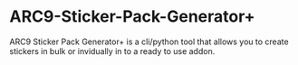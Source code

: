 # ARC9-Sticker-Pack-Generator+
ARC9 Sticker Pack Generator+ is a cli/python tool that allows you to create stickers in bulk or invidually in to a ready to use addon.

